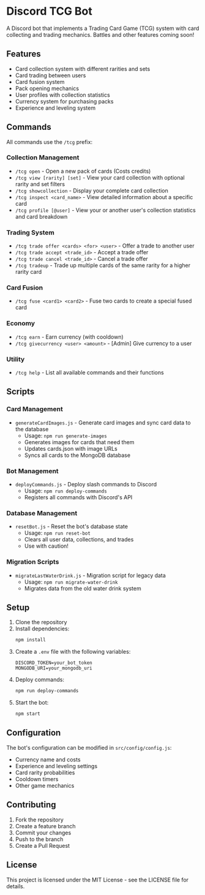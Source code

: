 # Discord TCG Bot

A Discord bot that implements a Trading Card Game (TCG) system with card collecting and trading mechanics. Battles and other features coming soon!

## Features

- Card collection system with different rarities and sets
- Card trading between users
- Card fusion system
- Pack opening mechanics
- User profiles with collection statistics
- Currency system for purchasing packs
- Experience and leveling system

## Commands

All commands use the `/tcg` prefix:

### Collection Management
- `/tcg open` - Open a new pack of cards (Costs credits)
- `/tcg view [rarity] [set]` - View your card collection with optional rarity and set filters
- `/tcg showcollection` - Display your complete card collection
- `/tcg inspect <card_name>` - View detailed information about a specific card
- `/tcg profile [@user]` - View your or another user's collection statistics and card breakdown

### Trading System
- `/tcg trade offer <cards> <for> <user>` - Offer a trade to another user
- `/tcg trade accept <trade_id>` - Accept a trade offer
- `/tcg trade cancel <trade_id>` - Cancel a trade offer
- `/tcg tradeup` - Trade up multiple cards of the same rarity for a higher rarity card

### Card Fusion
- `/tcg fuse <card1> <card2>` - Fuse two cards to create a special fused card

### Economy
- `/tcg earn` - Earn currency (with cooldown)
- `/tcg givecurrency <user> <amount>` - [Admin] Give currency to a user

### Utility
- `/tcg help` - List all available commands and their functions

## Scripts

### Card Management
- `generateCardImages.js` - Generate card images and sync card data to the database
  - Usage: `npm run generate-images`
  - Generates images for cards that need them
  - Updates cards.json with image URLs
  - Syncs all cards to the MongoDB database

### Bot Management
- `deployCommands.js` - Deploy slash commands to Discord
  - Usage: `npm run deploy-commands`
  - Registers all commands with Discord's API

### Database Management
- `resetBot.js` - Reset the bot's database state
  - Usage: `npm run reset-bot`
  - Clears all user data, collections, and trades
  - Use with caution!

### Migration Scripts
- `migrateLastWaterDrink.js` - Migration script for legacy data
  - Usage: `npm run migrate-water-drink`
  - Migrates data from the old water drink system

## Setup

1. Clone the repository
2. Install dependencies:
   ```bash
   npm install
   ```
3. Create a `.env` file with the following variables:
   ```
   DISCORD_TOKEN=your_bot_token
   MONGODB_URI=your_mongodb_uri
   ```
4. Deploy commands:
   ```bash
   npm run deploy-commands
   ```
5. Start the bot:
   ```bash
   npm start
   ```

## Configuration

The bot's configuration can be modified in `src/config/config.js`:
- Currency name and costs
- Experience and leveling settings
- Card rarity probabilities
- Cooldown timers
- Other game mechanics

## Contributing

1. Fork the repository
2. Create a feature branch
3. Commit your changes
4. Push to the branch
5. Create a Pull Request

## License

This project is licensed under the MIT License - see the LICENSE file for details.
